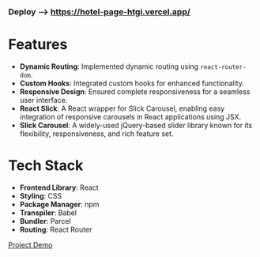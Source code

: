 ### Deploy --> https://hotel-page-htgi.vercel.app/

# Features

- **Dynamic Routing**: Implemented dynamic routing using `react-router-dom`.
- **Custom Hooks**: Integrated custom hooks for enhanced functionality.
- **Responsive Design**: Ensured complete responsiveness for a seamless user interface.
- **React Slick**: A React wrapper for Slick Carousel, enabling easy integration of responsive carousels in React applications using JSX.
- **Slick Carousel**: A widely-used jQuery-based slider library known for its flexibility, responsiveness, and rich feature set.

# Tech Stack

- **Frontend Library**: React
- **Styling**: CSS
- **Package Manager**: npm
- **Transpiler**: Babel
- **Bundler**: Parcel
- **Routing**: React Router

[Project Demo](https://github.com/saurav2528ara/Hotel_Page/assets/90957348/6a7e8347-b4a2-4373-ae59-7e572b8781f8)
